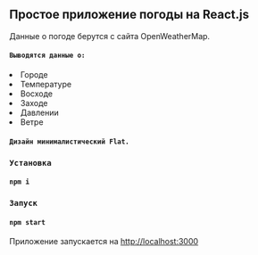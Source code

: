 ## Простое приложение погоды на React.js

Данные о погоде берутся с сайта OpenWeatherMap.

#### `Выводятся данные о:`
  <li>Городе
  <li>Температуре
  <li>Восходе
  <li>Заходе
  <li>Давлении
  <li>Ветре


#### `Дизайн минималистический Flat.`


### `Установка`

#### `npm i`

### `Запуск`

#### `npm start`

Приложение запускается на [http://localhost:3000](http://localhost:3000)
